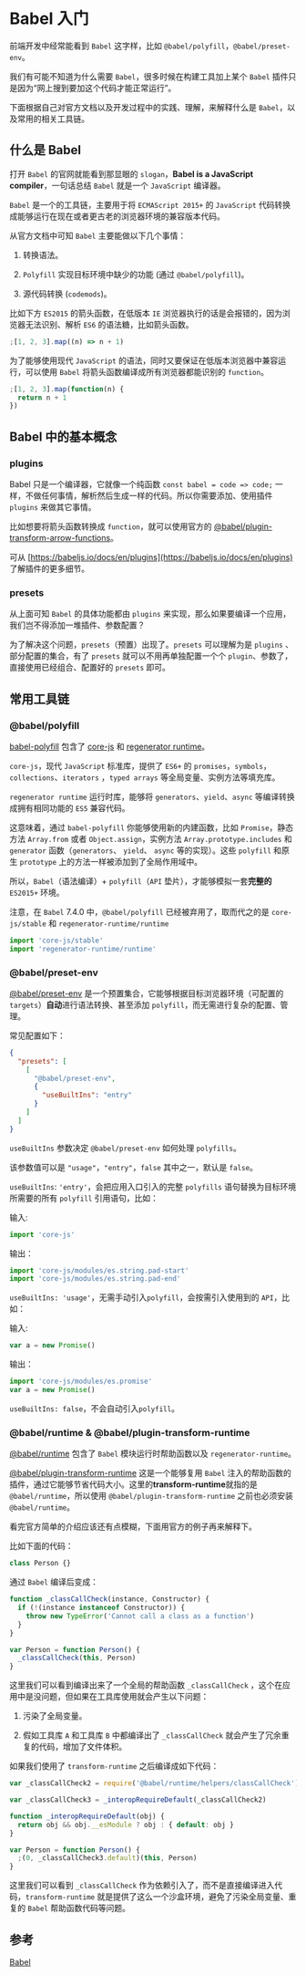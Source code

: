 # Babel 入门

前端开发中经常能看到 `Babel` 这字样，比如 `@babel/polyfill`，`@babel/preset-env`。

我们有可能不知道为什么需要 `Babel`，很多时候在构建工具加上某个 `Babel` 插件只是因为“网上搜到要加这个代码才能正常运行”。

下面根据自己对官方文档以及开发过程中的实践、理解，来解释什么是 `Babel`，以及常用的相关工具链。

## 什么是 Babel

打开 `Babel` 的官网就能看到那显眼的 `slogan`，**Babel is a JavaScript compiler**，一句话总结 `Babel` 就是一个 `JavaScript` 编译器。

`Babel` 是一个的工具链，主要用于将 `ECMAScript 2015+` 的 `JavaScript` 代码转换成能够运行在现在或者更古老的浏览器环境的兼容版本代码。

从官方文档中可知 `Babel` 主要能做以下几个事情：

1. 转换语法。

2. `Polyfill` 实现目标环境中缺少的功能 (通过 `@babel/polyfill`)。

3. 源代码转换 (`codemods`)。

比如下方 `ES2015` 的箭头函数，在低版本 `IE` 浏览器执行的话是会报错的，因为浏览器无法识别、解析 `ES6` 的语法糖，比如箭头函数。

```js
;[1, 2, 3].map((n) => n + 1)
```

为了能够使用现代 `JavaScript` 的语法，同时又要保证在低版本浏览器中兼容运行，可以使用 `Babel` 将箭头函数编译成所有浏览器都能识别的 `function`。

```js
;[1, 2, 3].map(function(n) {
  return n + 1
})
```

## Babel 中的基本概念

### plugins

Babel 只是一个编译器，它就像一个纯函数 `const babel = code => code;` 一样，不做任何事情，解析然后生成一样的代码。所以你需要添加、使用插件 `plugins` 来做其它事情。

比如想要将箭头函数转换成 `function`，就可以使用官方的 [@babel/plugin-transform-arrow-functions](https://babeljs.io/docs/en/babel-plugin-transform-arrow-functions)。

可从 [https://babeljs.io/docs/en/plugins](https://babeljs.io/docs/en/plugins) 了解插件的更多细节。

### presets

从上面可知 `Babel` 的具体功能都由 `plugins` 来实现，那么如果要编译一个应用，我们岂不得添加一堆插件、参数配置？

为了解决这个问题，`presets`（预置）出现了。`presets` 可以理解为是 `plugins` 、部分配置的集合，有了 `presets` 就可以不用再单独配置一个个 `plugin`、参数了，直接使用已经组合、配置好的 `presets` 即可。

## 常用工具链

### @babel/polyfill

[babel-polyfill](https://babeljs.io/docs/en/babel-polyfill) 包含了 [core-js](https://github.com/zloirock/core-js) 和 [regenerator runtime](https://github.com/facebook/regenerator)。

`core-js`，现代 `JavaScript` 标准库，提供了 `ES6+` 的 `promises`，`symbols`，`collections`、`iterators` ，`typed arrays` 等全局变量、实例方法等填充库。

`regenerator runtime` 运行时库，能够将 `generators`、`yield`、`async` 等编译转换成拥有相同功能的 `ES5` 兼容代码。

这意味着，通过 `babel-polyfill` 你能够使用新的内建函数，比如 `Promise`，静态方法 `Array.from` 或者 `Object.assign`，实例方法 `Array.prototype.includes` 和 `generator` 函数（`generators`、 `yield`、 `async` 等的实现）。这些 `polyfill` 和原生 `prototype` 上的方法一样被添加到了全局作用域中。

所以，`Babel`（语法编译）+ `polyfill`（`API` 垫片），才能够模拟一套**完整的** `ES2015+` 环境。

注意，在 `Babel` 7.4.0 中，`@babel/polyfill` 已经被弃用了，取而代之的是 `core-js/stable` 和 `regenerator-runtime/runtime`

```js
import 'core-js/stable'
import 'regenerator-runtime/runtime'
```

### @babel/preset-env

[@babel/preset-env](https://babeljs.io/docs/en/babel-preset-env) 是一个预置集合，它能够根据目标浏览器环境（可配置的 `targets`）**自动**进行语法转换、甚至添加 `polyfill`，而无需进行复杂的配置、管理。

常见配置如下：

```json
{
  "presets": [
    [
      "@babel/preset-env",
      {
        "useBuiltIns": "entry"
      }
    ]
  ]
}
```

`useBuiltIns` 参数决定 `@babel/preset-env` 如何处理 `polyfills`。

该参数值可以是 `"usage"`，`"entry"`，`false` 其中之一，默认是 `false`。

`useBuiltIns`: `'entry'`，会把应用入口引入的完整 `polyfills` 语句替换为目标环境所需要的所有 `polyfill` 引用语句，比如：

输入:

```js
import 'core-js'
```

输出：

```js
import 'core-js/modules/es.string.pad-start'
import 'core-js/modules/es.string.pad-end'
```

`useBuiltIns: 'usage'`，无需手动引入`polyfill`，会按需引入使用到的 `API`，比如：

输入:

```js
var a = new Promise()
```

输出：

```js
import 'core-js/modules/es.promise'
var a = new Promise()
```

`useBuiltIns: false`，不会自动引入`polyfill`。

### @babel/runtime & @babel/plugin-transform-runtime

[@babel/runtime](https://babeljs.io/docs/en/next/babel-runtime.html) 包含了 `Babel` 模块运行时帮助函数以及 `regenerator-runtime`。

[@babel/plugin-transform-runtime](https://babeljs.io/docs/en/babel-plugin-transform-runtime) 这是一个能够复用 `Babel` 注入的帮助函数的插件，通过它能够节省代码大小。这里的**transform-runtime**就指的是 `@babel/runtime`，所以使用 `@babel/plugin-transform-runtime` 之前也必须安装 `@babel/runtime`。

看完官方简单的介绍应该还有点模糊，下面用官方的例子再来解释下。

比如下面的代码：

```js
class Person {}
```

通过 `Babel` 编译后变成：

```js
function _classCallCheck(instance, Constructor) {
  if (!(instance instanceof Constructor)) {
    throw new TypeError('Cannot call a class as a function')
  }
}

var Person = function Person() {
  _classCallCheck(this, Person)
}
```

这里我们可以看到编译出来了一个全局的帮助函数 `_classCallCheck` ，这个在应用中是没问题，但如果在工具库使用就会产生以下问题：

1. 污染了全局变量。

2. 假如工具库 `A` 和工具库 `B` 中都编译出了 `_classCallCheck` 就会产生了冗余重复的代码，增加了文件体积。

如果我们使用了 `transform-runtime` 之后编译成如下代码：

```js
var _classCallCheck2 = require('@babel/runtime/helpers/classCallCheck')

var _classCallCheck3 = _interopRequireDefault(_classCallCheck2)

function _interopRequireDefault(obj) {
  return obj && obj.__esModule ? obj : { default: obj }
}

var Person = function Person() {
  ;(0, _classCallCheck3.default)(this, Person)
}
```

这里我们可以看到 `_classCallCheck` 作为依赖引入了，而不是直接编译进入代码，`transform-runtime` 就是提供了这么一个沙盒环境，避免了污染全局变量、重复的 `Babel` 帮助函数代码等问题。

## 参考

[Babel](https://babeljs.io/)
